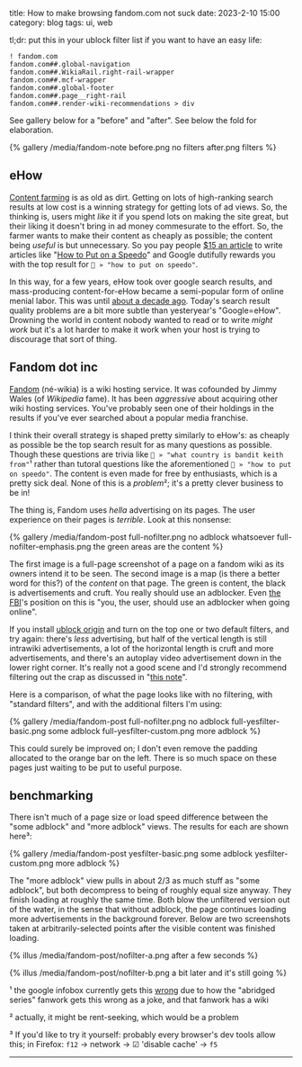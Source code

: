 title: How to make browsing fandom.com not suck
date: 2023-2-10 15:00
category: blog
tags: ui, web

tl;dr: put this in your ublock filter list if you want to have an easy life:

```
! fandom.com
fandom.com##.global-navigation
fandom.com##.WikiaRail.right-rail-wrapper
fandom.com##.mcf-wrapper
fandom.com##.global-footer
fandom.com##.page__right-rail
fandom.com##.render-wiki-recommendations > div
```

See gallery below for a "before" and "after". See below the fold for elaboration.

{% gallery /media/fandom-note
  before.png no filters
  after.png filters
%}

<!-- more -->

## eHow

[Content farming] is as old as dirt. Getting on lots of high-ranking search results at low cost is a winning strategy for getting lots of ad views. So, the thinking is, users might *like* it if you spend lots on making the site great, but their liking it doesn't bring in ad money commesurate to the effort. So, the farmer wants to make their content as cheaply as possible; the content being *useful* is but unnecessary. So you pay people [$15 an article] to write articles like "[How to Put on a Speedo]" and Google dutifully rewards you with the top result for `🔎 » "how to put on speedo"`.

In this way, for a few years, eHow took over google search results, and mass-producing content-for-eHow became a semi-popular form of online menial labor. This was until [about a decade ago]. Today's search result quality problems are a bit more subtle than yesteryear's "Google=eHow". Drowning the world in content nobody wanted to read or to write *might work* but it's a lot harder to make it work when your host is trying to discourage that sort of thing.

## Fandom dot inc

[Fandom][fandom] (né-wikia) is a wiki hosting service. It was cofounded by Jimmy Wales (of *Wikipedia* fame). It has been *aggressive* about acquiring other wiki hosting services. You've probably seen one of their holdings in the results if you've ever searched about a popular media franchise.

I think their overall strategy is shaped pretty similarly to eHow's: as cheaply as possible be the top search result for as many questions as possible. Though these questions are trivia like `🔎 » "what country is bandit keith from"`¹ rather than tutoral questions like the aforementioned `🔎 » "how to put on speedo"`. The content is even made for free by enthusiasts, which is a pretty sick deal. None of this is a *problem*²; it's a pretty clever business to be in!

The thing is, Fandom uses *hella* advertising on its pages. The user experience on their pages is *terrible*. Look at this nonsense:

{% gallery /media/fandom-post
  full-nofilter.png no adblock whatsoever
  full-nofilter-emphasis.png the green areas are the content
%}

The first image is a full-page screenshot of a page on a fandom wiki as its owners intend it to be seen. The second image is a map (is there a better word for this?) of the *content* on that page. The green is content, the black is advertisements and cruft. You really should use an adblocker. Even [the FBI]'s position on this is "you, the user, should use an adblocker when going online".

If you install [ublock origin] and turn on the top one or two default filters, and try again: there's *less* advertising, but half of the vertical length is still intrawiki advertisements, a lot of the horizontal length is cruft and more advertisements, and there's an autoplay video advertisement down in the lower right corner. It's really not a good scene and I'd strongly recommend filtering out the crap as discussed in "[this note]".

Here is a comparison, of what the page looks like with no filtering, with "standard filters", and with the additional filters I'm using:

{% gallery /media/fandom-post
  full-nofilter.png no adblock
  full-yesfilter-basic.png some adblock
  full-yesfilter-custom.png more adblock
%}

This could surely be improved on; I don't even remove the padding allocated to the orange bar on the left. There is so much space on these pages just waiting to be put to useful purpose.

## benchmarking

There isn't much of a page size or load speed difference between the "some adblock" and "more adblock" views. The results for each are shown here³:

{% gallery /media/fandom-post
  yesfilter-basic.png some adblock
  yesfilter-custom.png more adblock
%}

The "more adblock" view pulls in about 2/3 as much stuff as "some adblock", but both decompress to being of roughly equal size anyway. They finish loading at roughly the same time. Both blow the unfiltered version out of the water, in the sense that without adblock, the page continues loading more advertisements in the background forever. Below are two screenshots taken at arbitrarily-selected points after the visible content was finished loading.

{% illus /media/fandom-post/nofilter-a.png after a few seconds %}

{% illus /media/fandom-post/nofilter-b.png a bit later and it's still going %}

¹ the google infobox currently gets this [wrong] due to how the "abridged series" fanwork gets this wrong as a joke, and that fanwork has a wiki

² actually, it might be rent-seeking, which would be a problem

³ If you'd like to try it yourself: probably every browser's dev tools allow this; in Firefox: `f12` → network → ☑ 'disable cache' → `f5`

---

[this note]: https://nyuu.page/notes/2023/02/10/fandom%20ublock%20gist/
[Content farming]: https://en.wikipedia.org/wiki/Content_farm
[about a decade ago]: https://en.wikipedia.org/wiki/Google_Panda
[$15 an article]: https://server.moneysavingmom.com/how-to-make-money-writing-for-ehow-com/
[How to Put on a Speedo]: https://worstofehow.wordpress.com/2011/01/01/how-to-put-on-a-speedo/
[fandom]: https://www.fandom.com/
[google infobox]: https://www.google.com/search?client=firefox-b-1-d&q=what+country+is+bandit+keith+from
[the FBI]: https://www.ic3.gov/Media/Y2022/PSA221221?=8324278624
[ublock origin]: https://ublockorigin.com/
[wrong]: https://nyuu.page/media/fandom-footnote/bandit-keith.png